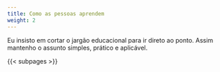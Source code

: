 ```yaml
---
title: Como as pessoas aprendem
weight: 2
---
```


Eu insisto em cortar o jargão educacional para ir direto ao ponto. Assim mantenho o assunto simples, prático e aplicável.

{{< subpages >}}